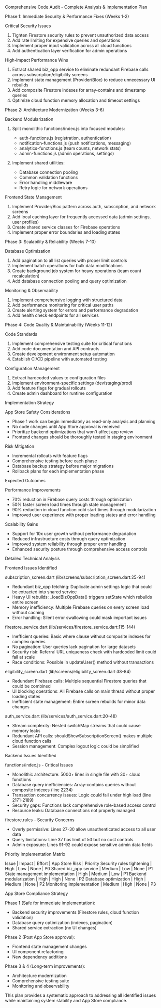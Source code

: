 Comprehensive Code Audit - Complete Analysis & Implementation Plan

Phase 1: Immediate Security & Performance Fixes (Weeks 1-2)

Critical Security Issues
1. Tighten Firestore security rules to prevent unauthorized data access
2. Add rate limiting for expensive queries and operations
3. Implement proper input validation across all cloud functions
4. Add authentication layer verification for admin operations

High-Impact Performance Wins
1. Extract shared biz_opp service to eliminate redundant Firebase calls across subscription/eligibility screens
2. Implement state management (Provider/Bloc) to reduce unnecessary UI rebuilds
3. Add composite Firestore indexes for array-contains and timestamp queries
4. Optimize cloud function memory allocation and timeout settings

Phase 2: Architecture Modernization (Weeks 3-6)

Backend Modularization
1. Split monolithic functions/index.js into focused modules:
   - auth-functions.js (registration, authentication)
   - notification-functions.js (push notifications, messaging)
   - analytics-functions.js (team counts, network stats)
   - admin-functions.js (admin operations, settings)

2. Implement shared utilities:
   - Database connection pooling
   - Common validation functions
   - Error handling middleware
   - Retry logic for network operations

Frontend State Management
1. Implement Provider/Bloc pattern across auth, subscription, and network screens
2. Add local caching layer for frequently accessed data (admin settings, user profiles)
3. Create shared service classes for Firebase operations
4. Implement proper error boundaries and loading states

Phase 3: Scalability & Reliability (Weeks 7-10)

Database Optimization
1. Add pagination to all list queries with proper limit controls
2. Implement batch operations for bulk data modifications
3. Create background job system for heavy operations (team count recalculation)
4. Add database connection pooling and query optimization

Monitoring & Observability
1. Implement comprehensive logging with structured data
2. Add performance monitoring for critical user paths
3. Create alerting system for errors and performance degradation
4. Add health check endpoints for all services

Phase 4: Code Quality & Maintainability (Weeks 11-12)

Code Standards
1. Implement comprehensive testing suite for critical functions
2. Add code documentation and API contracts
3. Create development environment setup automation
4. Establish CI/CD pipeline with automated testing

Configuration Management
1. Extract hardcoded values to configuration files
2. Implement environment-specific settings (dev/staging/prod)
3. Add feature flags for gradual rollouts
4. Create admin dashboard for runtime configuration

Implementation Strategy

App Store Safety Considerations
- Phase 1 work can begin immediately as read-only analysis and planning
- No code changes until App Store approval is received
- Prioritize backend optimizations that won't affect app review
- Frontend changes should be thoroughly tested in staging environment

Risk Mitigation
- Incremental rollouts with feature flags
- Comprehensive testing before each phase
- Database backup strategy before major migrations
- Rollback plans for each implementation phase

Expected Outcomes

Performance Improvements
- 70% reduction in Firebase query costs through optimization
- 50% faster screen load times through state management
- 90% reduction in cloud function cold start times through modularization
- Improved user experience with proper loading states and error handling

Scalability Gains
- Support for 10x user growth without performance degradation
- Reduced infrastructure costs through query optimization
- Improved system reliability through proper error handling
- Enhanced security posture through comprehensive access controls

Detailed Technical Analysis

Frontend Issues Identified

subscription_screen.dart (lib/screens/subscription_screen.dart:25-94)
- Redundant biz_opp fetching: Duplicate admin settings logic that could be extracted into shared service
- Heavy UI rebuilds: _loadBizOppData() triggers setState which rebuilds entire screen
- Memory inefficiency: Multiple Firebase queries on every screen load without caching
- Error handling: Silent error swallowing could mask important issues

firestore_service.dart (lib/services/firestore_service.dart:115-144)
- Inefficient queries: Basic where clause without composite indexes for complex queries
- No pagination: User queries lack pagination for large datasets
- Security risk: Referral URL uniqueness check with hardcoded limit could fail at scale
- Race conditions: Possible in updateUser() method without transactions

eligibility_screen.dart (lib/screens/eligibility_screen.dart:38-84)
- Redundant Firebase calls: Multiple sequential Firestore queries that could be combined
- UI blocking operations: All Firebase calls on main thread without proper loading states
- Inefficient state management: Entire screen rebuilds for minor data changes

auth_service.dart (lib/services/auth_service.dart:20-48)
- Stream complexity: Nested switchMap streams that could cause memory leaks
- Redundant API calls: shouldShowSubscriptionScreen() makes multiple cloud function calls
- Session management: Complex logout logic could be simplified

Backend Issues Identified

functions/index.js - Critical Issues
- Monolithic architecture: 5000+ lines in single file with 30+ cloud functions
- Database query inefficiencies: Array-contains queries without composite indexes (line 2234)
- Transaction concurrency issues: Logic could fail under high load (line 2171-2189)
- Security gaps: Functions lack comprehensive role-based access control
- Resource leaks: Database connections not properly managed

firestore.rules - Security Concerns
- Overly permissive: Lines 27-30 allow unauthenticated access to all user data
- Query limitations: Line 37 has limit of 50 but no cost controls
- Admin exposure: Lines 91-92 could expose sensitive admin data fields

Priority Implementation Matrix

Issue | Impact | Effort | App Store Risk | Priority
Security rules tightening | High | Low | None | P0
Shared biz_opp service | Medium | Low | None | P1
State management implementation | High | Medium | Low | P1
Backend modularization | High | High | None | P2
Database optimization | High | Medium | None | P2
Monitoring implementation | Medium | High | None | P3

App Store Compliance Strategy

Phase 1 (Safe for immediate implementation):
- Backend security improvements (Firestore rules, cloud function validation)
- Database query optimization (indexes, pagination)
- Shared service extraction (no UI changes)

Phase 2 (Post App Store approval):
- Frontend state management changes
- UI component refactoring
- New dependency additions

Phase 3 & 4 (Long-term improvements):
- Architecture modernization
- Comprehensive testing suite
- Monitoring and observability

This plan provides a systematic approach to addressing all identified issues while maintaining system stability and App Store compliance.